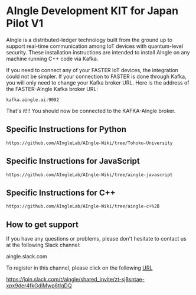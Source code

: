 # AIngle Development KIT for Japan Pilot V1

AIngle is a distributed-ledger technology built from the ground up to support real-time communication among IoT devices with quantum-level security. These installation instructions are intended to install AIngle on any machine running C++ code via Kafka.

If you need to connect any of your FASTER IoT devices, the integration could not be simpler.  If your connection to FASTER is done through Kafka, you will only need to change your Kafka broker URL.  Here is the address of the FASTER-AIngle Kafka broker URL:

```shell
kafka.aingle.ai:9092
```

That's it!!!  You should now be connected to the KAFKA-AIngle broker.

## Specific Instructions for Python

```
https://github.com/AIngleLab/AIngle-Wiki/tree/Tohoku-University
```



## Specific Instructions for JavaScript

```
https://github.com/AIngleLab/AIngle-Wiki/tree/aingle-javascript
```

## Specific Instructions for C++

```
https://github.com/AIngleLab/AIngle-Wiki/tree/aingle-c+%2B
```


## How to get support

If you have any questions or problems, please don't hesitate to contact us at the following Slack channel:

aingle.slack.com

To register in this channel, please click on the following [URL](https://join.slack.com/t/aingle/shared_invite/zt-sj8sntae-xpx9der4fkGdlMwp6tIgDQ)

https://join.slack.com/t/aingle/shared_invite/zt-sj8sntae-xpx9der4fkGdlMwp6tIgDQ

